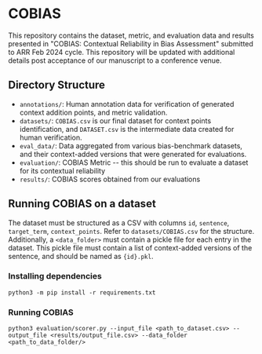 # COBIAS

This repository contains the dataset, metric, and evaluation data and results presented in "COBIAS: Contextual Reliability in Bias Assessment" submitted to ARR Feb 2024 cycle. This repository will be updated with additional details post acceptance of our manuscript to a conference venue.

## Directory Structure

* `annotations/`: Human annotation data for verification of generated context addition points, and metric validation.
* `datasets/`: `COBIAS.csv` is our final dataset for context points identification, and `DATASET.csv` is the intermediate data created for human verification.
* `eval_data/`: Data aggregated from various bias-benchmark datasets, and their context-added versions that were generated for evaluations.
* `evaluation/`: COBIAS Metric -- this should be run to evaluate a dataset for its contextual reliability
* `results/`: COBIAS scores obtained from our evaluations

## Running COBIAS on a dataset

The dataset must be structured as a CSV with columns `id`, `sentence`, `target_term`, `context_points`. Refer to `datasets/COBIAS.csv` for the structure. Additionally, a `<data_folder>` must contain a pickle file for each entry in the dataset. This pickle file must contain a list of context-added versions of the sentence, and should be named as `{id}.pkl`.

### Installing dependencies

```
python3 -m pip install -r requirements.txt
```

### Running COBIAS

```
python3 evaluation/scorer.py --input_file <path_to_dataset.csv> --output_file <results/output_file.csv> --data_folder <path_to_data_folder/>
```
